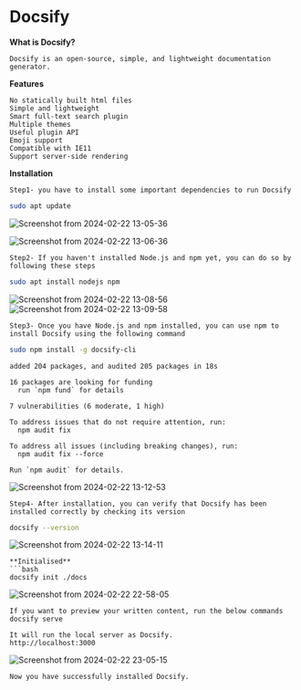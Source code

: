 # Docsify
**What is Docsify?**
```
Docsify is an open-source, simple, and lightweight documentation generator.
```
**Features**
```
No statically built html files
Simple and lightweight
Smart full-text search plugin
Multiple themes
Useful plugin API
Emoji support
Compatible with IE11
Support server-side rendering
```
**Installation**

```
Step1- you have to install some important dependencies to run Docsify
```
```bash
sudo apt update
```
![Screenshot from 2024-02-22 13-05-36](https://github.com/shubh-564738/Docsify/assets/155716163/d64aecc0-dbc5-4053-a1b7-ab9d0aefc2f6)

![Screenshot from 2024-02-22 13-06-36](https://github.com/shubh-564738/Docsify/assets/155716163/81c2fc05-daf9-4bac-a723-b1c279e7e66d)

```
Step2- If you haven't installed Node.js and npm yet, you can do so by following these steps
```
```bash
sudo apt install nodejs npm
```
![Screenshot from 2024-02-22 13-08-56](https://github.com/shubh-564738/Docsify/assets/155716163/64db9fee-9f97-4ee6-b7b2-033e689c8c43)
![Screenshot from 2024-02-22 13-09-58](https://github.com/shubh-564738/Docsify/assets/155716163/9a405e0c-69b9-453d-9de6-57301d5e51ab)

```
Step3- Once you have Node.js and npm installed, you can use npm to install Docsify using the following command
```
```bash
sudo npm install -g docsify-cli
```
```
added 204 packages, and audited 205 packages in 18s

16 packages are looking for funding
  run `npm fund` for details

7 vulnerabilities (6 moderate, 1 high)

To address issues that do not require attention, run:
  npm audit fix

To address all issues (including breaking changes), run:
  npm audit fix --force

Run `npm audit` for details.
```
![Screenshot from 2024-02-22 13-12-53](https://github.com/shubh-564738/Docsify/assets/155716163/ddb37406-f80d-41fd-91c7-e2a67577274c)


```
Step4- After installation, you can verify that Docsify has been installed correctly by checking its version
```

```bash
docsify --version
```
![Screenshot from 2024-02-22 13-14-11](https://github.com/shubh-564738/Docsify/assets/155716163/1ba7b457-5d5c-4f02-89b4-f8a549885f8c)


```
**Initialised**
```bash
docsify init ./docs
```
![Screenshot from 2024-02-22 22-58-05](https://github.com/shubh-564738/Docsify/assets/155716163/5543ac52-d963-4d11-bc8e-37a88eac6bff)


```
If you want to preview your written content, run the below commands
docsify serve
```
```
It will run the local server as Docsify.
http://localhost:3000
```
![Screenshot from 2024-02-22 23-05-15](https://github.com/shubh-564738/Docsify/assets/155716163/34130492-a56e-4737-a30e-c241ed9d9271)

```
Now you have successfully installed Docsify.
```









